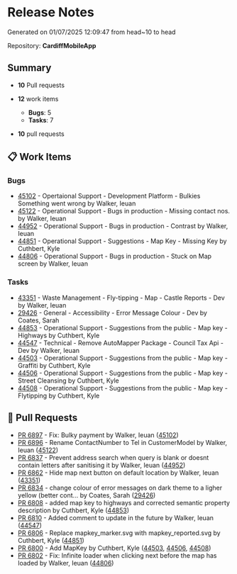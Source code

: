 # Release Notes

Generated on 01/07/2025 12:09:47 from head~10 to head

Repository: **CardiffMobileApp**

## Summary
- **10** Pull requests
- **12** work items
    - **Bugs**: 5
    - **Tasks**: 7

- **10** pull requests

## 📋 Work Items
### Bugs
- [45102](https://dev.azure.com/cardiffcouncilict/_apis/wit/workItems/45102) - Opertaional Support - Development Platform - Bulkies Something went wrong by Walker, Ieuan
- [45122](https://dev.azure.com/cardiffcouncilict/_apis/wit/workItems/45122) - Operational Support - Bugs in production - Missing contact nos. by Walker, Ieuan
- [44952](https://dev.azure.com/cardiffcouncilict/_apis/wit/workItems/44952) - Operational Support - Bugs in production - Contrast by Walker, Ieuan
- [44851](https://dev.azure.com/cardiffcouncilict/_apis/wit/workItems/44851) - Operational Support - Suggestions - Map Key - Missing Key by Cuthbert, Kyle
- [44806](https://dev.azure.com/cardiffcouncilict/_apis/wit/workItems/44806) - Operational Support - Bugs in production - Stuck on Map screen by Walker, Ieuan
### Tasks
- [43351](https://dev.azure.com/cardiffcouncilict/_apis/wit/workItems/43351) - Waste Management - Fly-tipping - Map - Castle Reports - Dev by Walker, Ieuan
- [29426](https://dev.azure.com/cardiffcouncilict/_apis/wit/workItems/29426) - General - Accessibility - Error Message Colour - Dev by Coates, Sarah
- [44853](https://dev.azure.com/cardiffcouncilict/_apis/wit/workItems/44853) - Operational Support - Suggestions from the public - Map key - Highways by Cuthbert, Kyle
- [44547](https://dev.azure.com/cardiffcouncilict/_apis/wit/workItems/44547) - Technical - Remove AutoMapper Package - Council Tax Api - Dev by Walker, Ieuan
- [44503](https://dev.azure.com/cardiffcouncilict/_apis/wit/workItems/44503) - Operational Support - Suggestions from the public - Map key - Graffiti by Cuthbert, Kyle
- [44506](https://dev.azure.com/cardiffcouncilict/_apis/wit/workItems/44506) - Operational Support - Suggestions from the public - Map key - Street Cleansing by Cuthbert, Kyle
- [44508](https://dev.azure.com/cardiffcouncilict/_apis/wit/workItems/44508) - Operational Support - Suggestions from the public - Map key - Flytipping by Cuthbert, Kyle


## 🔀 Pull Requests

- [PR 6897](https://dev.azure.com/cardiffcouncilict/Cardiff%20App/_git/pullrequest/6897) - Fix: Bulky payment by Walker, Ieuan ([45102](https://dev.azure.com/cardiffcouncilict/_apis/wit/workItems/45102))
- [PR 6896](https://dev.azure.com/cardiffcouncilict/Cardiff%20App/_git/pullrequest/6896) - Rename ContactNumber to Tel in CustomerModel by Walker, Ieuan ([45122](https://dev.azure.com/cardiffcouncilict/_apis/wit/workItems/45122))
- [PR 6837](https://dev.azure.com/cardiffcouncilict/Cardiff%20App/_git/pullrequest/6837) - Prevent address search when query is blank or doesnt contain letters after sanitising it by Walker, Ieuan ([44952](https://dev.azure.com/cardiffcouncilict/_apis/wit/workItems/44952))
- [PR 6862](https://dev.azure.com/cardiffcouncilict/Cardiff%20App/_git/pullrequest/6862) - Hide map next button on default location by Walker, Ieuan ([43351](https://dev.azure.com/cardiffcouncilict/_apis/wit/workItems/43351))
- [PR 6834](https://dev.azure.com/cardiffcouncilict/Cardiff%20App/_git/pullrequest/6834) - change colour of error messages on dark theme to a ligher yellow (better cont... by Coates, Sarah ([29426](https://dev.azure.com/cardiffcouncilict/_apis/wit/workItems/29426))
- [PR 6808](https://dev.azure.com/cardiffcouncilict/Cardiff%20App/_git/pullrequest/6808) - added map key to highways and corrected semantic property description by Cuthbert, Kyle ([44853](https://dev.azure.com/cardiffcouncilict/_apis/wit/workItems/44853))
- [PR 6810](https://dev.azure.com/cardiffcouncilict/Cardiff%20App/_git/pullrequest/6810) - Added comment to update in the future by Walker, Ieuan ([44547](https://dev.azure.com/cardiffcouncilict/_apis/wit/workItems/44547))
- [PR 6806](https://dev.azure.com/cardiffcouncilict/Cardiff%20App/_git/pullrequest/6806) - Replace mapkey_marker.svg with mapkey_reported.svg by Cuthbert, Kyle ([44851](https://dev.azure.com/cardiffcouncilict/_apis/wit/workItems/44851))
- [PR 6800](https://dev.azure.com/cardiffcouncilict/Cardiff%20App/_git/pullrequest/6800) - Add MapKey by Cuthbert, Kyle ([44503](https://dev.azure.com/cardiffcouncilict/_apis/wit/workItems/44503), [44506](https://dev.azure.com/cardiffcouncilict/_apis/wit/workItems/44506), [44508](https://dev.azure.com/cardiffcouncilict/_apis/wit/workItems/44508))
- [PR 6802](https://dev.azure.com/cardiffcouncilict/Cardiff%20App/_git/pullrequest/6802) - Fix: Infinite loader when clicking next before the map has loaded by Walker, Ieuan ([44806](https://dev.azure.com/cardiffcouncilict/_apis/wit/workItems/44806))
